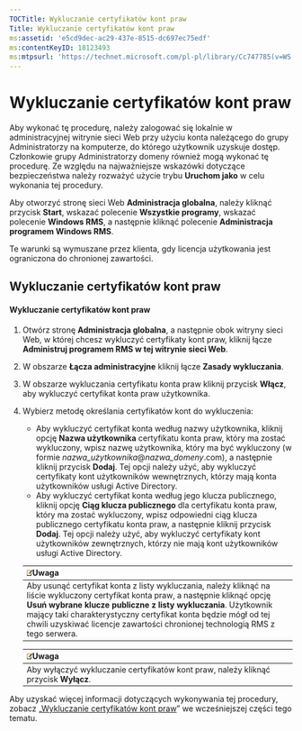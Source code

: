 ```yaml
---
TOCTitle: Wykluczanie certyfikatów kont praw
Title: Wykluczanie certyfikatów kont praw
ms:assetid: 'e5cd9dec-ac29-437e-8515-dc697ec75edf'
ms:contentKeyID: 18123493
ms:mtpsurl: 'https://technet.microsoft.com/pl-pl/library/Cc747785(v=WS.10)'
---
```


Wykluczanie certyfikatów kont praw
==================================

Aby wykonać tę procedurę, należy zalogować się lokalnie w administracyjnej witrynie sieci Web przy użyciu konta należącego do grupy Administratorzy na komputerze, do którego użytkownik uzyskuje dostęp. Członkowie grupy Administratorzy domeny również mogą wykonać tę procedurę. Ze względu na najważniejsze wskazówki dotyczące bezpieczeństwa należy rozważyć użycie trybu **Uruchom jako** w celu wykonania tej procedury.

Aby otworzyć stronę sieci Web **Administracja globalna**, należy kliknąć przycisk **Start**, wskazać polecenie **Wszystkie programy**, wskazać polecenie **Windows RMS**, a następnie kliknąć polecenie **Administracja programem Windows RMS**.

Te warunki są wymuszane przez klienta, gdy licencja użytkowania jest ograniczona do chronionej zawartości.

Wykluczanie certyfikatów kont praw
----------------------------------

#### Wykluczanie certyfikatów kont praw

1.  Otwórz stronę **Administracja globalna**, a następnie obok witryny sieci Web, w której chcesz wykluczyć certyfikaty kont praw, kliknij łącze **Administruj programem RMS w tej witrynie sieci Web**.

2.  W obszarze **Łącza administracyjne** kliknij łącze **Zasady wykluczania**.

3.  W obszarze wykluczania certyfikatu konta praw kliknij przycisk **Włącz**, aby wykluczyć certyfikat konta praw użytkownika.

4.  Wybierz metodę określania certyfikatów kont do wykluczenia:

    -   Aby wykluczyć certyfikat konta według nazwy użytkownika, kliknij opcję **Nazwa użytkownika** certyfikatu konta praw, który ma zostać wykluczony, wpisz nazwę użytkownika, który ma być wykluczony (w formie *nazwa\_użytkownika*@*nazwa\_domeny*.com), a następnie kliknij przycisk **Dodaj**. Tej opcji należy użyć, aby wykluczyć certyfikaty kont użytkowników wewnętrznych, którzy mają konta użytkowników usługi Active Directory.
    -   Aby wykluczyć certyfikat konta według jego klucza publicznego, kliknij opcję **Ciąg klucza publicznego** dla certyfikatu konta praw, który ma zostać wykluczony, wpisz odpowiedni ciąg klucza publicznego certyfikatu konta praw, a następnie kliknij przycisk **Dodaj**. Tej opcji należy użyć, aby wykluczyć certyfikaty kont użytkowników zewnętrznych, którzy nie mają kont użytkowników usługi Active Directory.

    | ![](images/Cc747785.note(WS.10).gif)Uwaga                                                                                                                                                                                                                                                                                    |
    |-----------------------------------------------------------------------------------------------------------------------------------------------------------------------------------------------------------------------------------------------------------------------------------------------------------------------------------------------------------|
    | Aby usunąć certyfikat konta z listy wykluczania, należy kliknąć na liście wykluczony certyfikat konta praw, a następnie kliknąć opcję **Usuń wybrane klucze publiczne z listy wykluczania**. Użytkownik mający taki charakterystyczny certyfikat konta będzie mógł od tej chwili uzyskiwać licencje zawartości chronionej technologią RMS z tego serwera. |

    | ![](images/Cc747785.note(WS.10).gif)Uwaga               |
    |--------------------------------------------------------------------------------------|
    | Aby wyłączyć wykluczanie certyfikatów kont praw, należy kliknąć przycisk **Wyłącz**. |

Aby uzyskać więcej informacji dotyczących wykonywania tej procedury, zobacz „[Wykluczanie certyfikatów kont praw](https://technet.microsoft.com/cba5e901-942c-4d06-9865-e6c4648c95e6)” we wcześniejszej części tego tematu.
